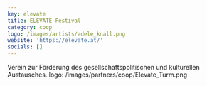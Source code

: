 ```yaml
---
key: elevate
title: ELEVATE Festival
category: coop
logo: /images/artists/adele_knall.png
website: 'https://elevate.at/'
socials: []
---
```


Verein zur Förderung des gesellschaftspolitischen und kulturellen Austausches.
logo: /images/partners/coop/Elevate_Turm.png
